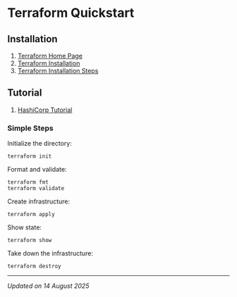 # Terraform Quickstart

## Installation

1. [Terraform Home Page](https://developer.hashicorp.com/terraform)
1. [Terraform Installation](https://developer.hashicorp.com/terraform/install)
1. [Terraform Installation Steps](terraform-installation.md)

## Tutorial

1. [HashiCorp Tutorial](https://developer.hashicorp.com/terraform/tutorials)

### Simple Steps

Initialize the directory:
```
terraform init
```

Format and validate:
```
terraform fmt
terraform validate
```

Create infrastructure:
```
terraform apply
```

Show state:
```
terraform show
```

Take down the infrastructure:
```
terraform destroy
```

***
*Updated on 14 August 2025*
